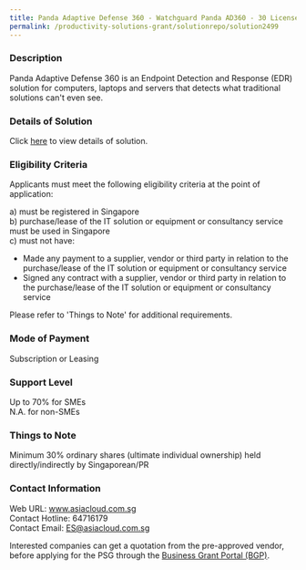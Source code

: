 ```yaml
---
title: Panda Adaptive Defense 360 - Watchguard Panda AD360 - 30 Licenses
permalink: /productivity-solutions-grant/solutionrepo/solution2499
---
```


### Description

Panda Adaptive Defense 360 is an Endpoint Detection and Response (EDR) solution for computers, laptops and servers that detects what traditional solutions can't even see.

### Details of Solution

Click <a href='https://www.gobusiness.gov.sg/images/psg/AsiaCloud_Solutions_20200529_Desensitised_Annex_3_Part_2.pdf' target='_blank' rel='noopener'>here</a> to view details of solution.

### Eligibility Criteria

Applicants must meet the following eligibility criteria at the point of application:

a) must be registered in Singapore <br>
b) purchase/lease of the IT solution or equipment or consultancy service must be used in Singapore <br>
c) must not have:
- Made any payment to a supplier, vendor or third party in relation to the purchase/lease of the IT solution or equipment or consultancy service
- Signed any contract with a supplier, vendor or third party in relation to the purchase/lease of the IT solution or equipment or consultancy service

Please refer to 'Things to Note' for additional requirements.

### Mode of Payment
Subscription or Leasing

### Support Level
Up to 70% for SMEs <br>
N.A. for non-SMEs

### Things to Note
Minimum 30% ordinary shares (ultimate individual ownership) held directly/indirectly by Singaporean/PR

### Contact Information
Web URL: www.asiacloud.com.sg <br>Contact Hotline: 64716179 <br>Contact Email: ES@asiacloud.com.sg <br>

Interested companies can get a quotation from the pre-approved vendor, before applying for the PSG through the <a target='_blank' rel='noopener' href='https://www.businessgrants.gov.sg/'>Business Grant Portal (BGP)</a>.
